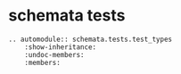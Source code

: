 # schemata tests

<!--https://myst-parser.readthedocs.io/en/latest/using/howto.html#howto-autodoc-->
```{eval-rst}
.. automodule:: schemata.tests.test_types
    :show-inheritance:
    :undoc-members:
    :members: 
```